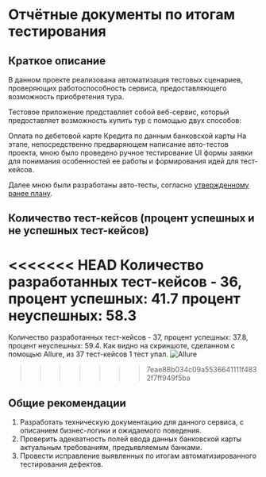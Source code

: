 # Отчётные документы по итогам тестирования

## Краткое описание

В данном проекте реализована автоматизация тестовых сценариев, проверяющих работоспособность сервиса, предоставляющего возможность приобретения тура.

Тестовое приложение представляет собой веб-сервис, который предоставляет возможность купить тур с помощью двух способов:

Оплата по дебетовой карте 
Кредита по данным банковской карты
На этапе, непосредственно предваряющем написание авто-тестов проекта, мною было проведено ручное тестирование UI формы заявки для понимания особенностей ее работы и формирования идей для тест-кейсов.

Далее мною были разработаны авто-тесты, согласно [утвержденному ранее плану](https://github.com/Nolldor1/Diploma_QA-51/blob/main/docs/Plan.md).

## Количество тест-кейсов (процент успешных и не успешных тест-кейсов)

<<<<<<< HEAD
Количество разработанных тест-кейсов - 36, процент успешных: 41.7 процент неуспешных: 58.3
=======
Количество разработанных тест-кейсов - 37, процент успешных: 37.8, процент неуспешных: 59.4. Как видно на скриншоте, сделанном с помощью Allure, из 37 тест-кейсов 1 тест упал.
![Allure](https://github.com/Nolldor1/Diploma_QA-51/assets/118617018/4b8e9698-1c80-4826-ad38-047ad4af9b48)
>>>>>>> 7eae88b034c09a5536641111f4832f7ff949f5ba


## Общие рекомендации

1. Разработать техническую документацию для данного сервиса, с описанием бизнес-логики и ожидаемого поведения.
2. Проверить адекватность полей ввода данных банковской карты актуальным требованиям, предъявляемым банками.
3. Провести исправление выявленных по итогам автоматизированного тестирования дефектов.
